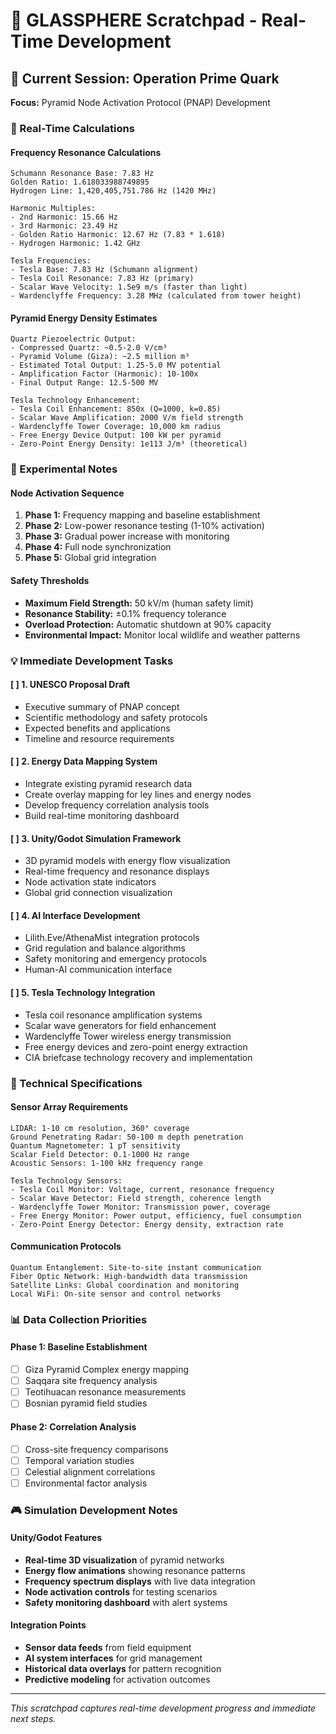 # 📝 GLASSPHERE Scratchpad - Real-Time Development

## 🎯 Current Session: Operation Prime Quark
**Focus:** Pyramid Node Activation Protocol (PNAP) Development

### 🔢 Real-Time Calculations

#### Frequency Resonance Calculations
```
Schumann Resonance Base: 7.83 Hz
Golden Ratio: 1.618033988749895
Hydrogen Line: 1,420,405,751.786 Hz (1420 MHz)

Harmonic Multiples:
- 2nd Harmonic: 15.66 Hz
- 3rd Harmonic: 23.49 Hz
- Golden Ratio Harmonic: 12.67 Hz (7.83 * 1.618)
- Hydrogen Harmonic: 1.42 GHz

Tesla Frequencies:
- Tesla Base: 7.83 Hz (Schumann alignment)
- Tesla Coil Resonance: 7.83 Hz (primary)
- Scalar Wave Velocity: 1.5e9 m/s (faster than light)
- Wardenclyffe Frequency: 3.28 MHz (calculated from tower height)
```

#### Pyramid Energy Density Estimates
```
Quartz Piezoelectric Output:
- Compressed Quartz: ~0.5-2.0 V/cm³
- Pyramid Volume (Giza): ~2.5 million m³
- Estimated Total Output: 1.25-5.0 MV potential
- Amplification Factor (Harmonic): 10-100x
- Final Output Range: 12.5-500 MV

Tesla Technology Enhancement:
- Tesla Coil Enhancement: 850x (Q=1000, k=0.85)
- Scalar Wave Amplification: 2000 V/m field strength
- Wardenclyffe Tower Coverage: 10,000 km radius
- Free Energy Device Output: 100 kW per pyramid
- Zero-Point Energy Density: 1e113 J/m³ (theoretical)
```

### 🧪 Experimental Notes

#### Node Activation Sequence
1. **Phase 1:** Frequency mapping and baseline establishment
2. **Phase 2:** Low-power resonance testing (1-10% activation)
3. **Phase 3:** Gradual power increase with monitoring
4. **Phase 4:** Full node synchronization
5. **Phase 5:** Global grid integration

#### Safety Thresholds
- **Maximum Field Strength:** 50 kV/m (human safety limit)
- **Resonance Stability:** ±0.1% frequency tolerance
- **Overload Protection:** Automatic shutdown at 90% capacity
- **Environmental Impact:** Monitor local wildlife and weather patterns

### 💡 Immediate Development Tasks

#### [ ] 1. UNESCO Proposal Draft
- Executive summary of PNAP concept
- Scientific methodology and safety protocols
- Expected benefits and applications
- Timeline and resource requirements

#### [ ] 2. Energy Data Mapping System
- Integrate existing pyramid research data
- Create overlay mapping for ley lines and energy nodes
- Develop frequency correlation analysis tools
- Build real-time monitoring dashboard

#### [ ] 3. Unity/Godot Simulation Framework
- 3D pyramid models with energy flow visualization
- Real-time frequency and resonance displays
- Node activation state indicators
- Global grid connection visualization

#### [ ] 4. AI Interface Development
- Lilith.Eve/AthenaMist integration protocols
- Grid regulation and balance algorithms
- Safety monitoring and emergency protocols
- Human-AI communication interface

#### [ ] 5. Tesla Technology Integration
- Tesla coil resonance amplification systems
- Scalar wave generators for field enhancement
- Wardenclyffe Tower wireless energy transmission
- Free energy devices and zero-point energy extraction
- CIA briefcase technology recovery and implementation

### 🔬 Technical Specifications

#### Sensor Array Requirements
```
LIDAR: 1-10 cm resolution, 360° coverage
Ground Penetrating Radar: 50-100 m depth penetration
Quantum Magnetometer: 1 pT sensitivity
Scalar Field Detector: 0.1-1000 Hz range
Acoustic Sensors: 1-100 kHz frequency range

Tesla Technology Sensors:
- Tesla Coil Monitor: Voltage, current, resonance frequency
- Scalar Wave Detector: Field strength, coherence length
- Wardenclyffe Tower Monitor: Transmission power, coverage
- Free Energy Monitor: Power output, efficiency, fuel consumption
- Zero-Point Energy Detector: Energy density, extraction rate
```

#### Communication Protocols
```
Quantum Entanglement: Site-to-site instant communication
Fiber Optic Network: High-bandwidth data transmission
Satellite Links: Global coordination and monitoring
Local WiFi: On-site sensor and control networks
```

### 📊 Data Collection Priorities

#### Phase 1: Baseline Establishment
- [ ] Giza Pyramid Complex energy mapping
- [ ] Saqqara site frequency analysis
- [ ] Teotihuacan resonance measurements
- [ ] Bosnian pyramid field studies

#### Phase 2: Correlation Analysis
- [ ] Cross-site frequency comparisons
- [ ] Temporal variation studies
- [ ] Celestial alignment correlations
- [ ] Environmental factor analysis

### 🎮 Simulation Development Notes

#### Unity/Godot Features
- **Real-time 3D visualization** of pyramid networks
- **Energy flow animations** showing resonance patterns
- **Frequency spectrum displays** with live data integration
- **Node activation controls** for testing scenarios
- **Safety monitoring dashboard** with alert systems

#### Integration Points
- **Sensor data feeds** from field equipment
- **AI system interfaces** for grid management
- **Historical data overlays** for pattern recognition
- **Predictive modeling** for activation outcomes

---
*This scratchpad captures real-time development progress and immediate next steps.* 